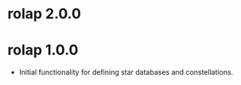# rolap 2.0.0

# rolap 1.0.0
* Initial functionality for defining star databases and constellations.
